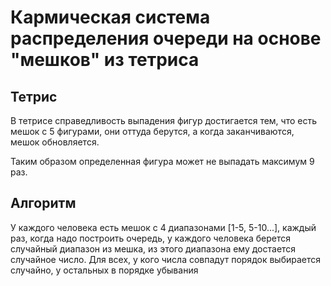 # Кармическая система распределения очереди на основе "мешков" из тетриса

## Тетрис

В тетрисе справедливость выпадения фигур достигается тем, что есть мешок с 5 фигурами, они оттуда берутся, а когда заканчиваются, мешок обновляется.

Таким образом определенная фигура может не выпадать максимум 9 раз.

## Алгоритм

У каждого человека есть мешок с 4 диапазонами [1-5, 5-10...], каждый раз, когда надо построить очередь, у каждого человека берется случайный диапазон из мешка, из этого диапазона ему достается случайное число. Для всех, у кого числа совпадут порядок выбирается случайно, у остальных в порядке убывания
